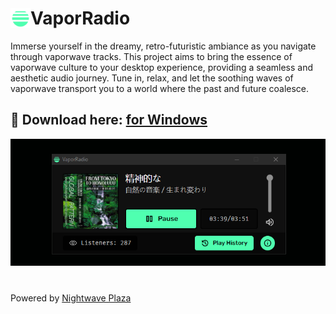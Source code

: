 # <div style="display: flex; align-items: center; max-height: max-content"><img height="32px" width="32px" style="place-self: center; max-height: max-content" src='./images/icon.png'/> VaporRadio</div>

Immerse yourself in the dreamy, retro-futuristic ambiance as you navigate through vaporwave tracks. This project aims to bring the essence of vaporwave culture to your desktop experience, providing a seamless and aesthetic audio journey. Tune in, relax, and let the soothing waves of vaporwave transport you to a world where the past and future coalesce.

## 🌊 Download here: <a href="https://www.dl.dropboxusercontent.com/scl/fi/ulyznsl5wywmarlwa78jy/VaporRadio.zip?rlkey=22abpw9mx61hsfttkh4zs78hx&dl=0">for Windows</a>

<p align="center">
<img src="/images/docs/print-vapor-radio.PNG" />
</p>

#

Powered by <a href="https://plaza.one/">Nightwave Plaza</a>
